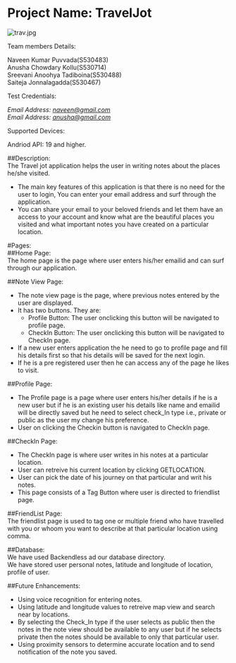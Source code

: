 # Project Name: TravelJot  

![trav.jpg](https://bitbucket.org/repo/rpo9q7L/images/354637703-trav.jpg)  

Team members Details:                                                  

Naveen Kumar Puvvada(S530483)  
Anusha Chowdary Kollu(S530714)  
Sreevani Anoohya Tadiboina(S530488)  
Saiteja Jonnalagadda(S530467)    

Test Credentials:  

*Email Address: naveen@gmail.com*  
*Email Address: anusha@gmail.com*  

Supported Devices:  

  Andriod API: 19 and higher.  

##Description:  
The Travel jot application helps the user in writing notes about the places he/she visited.  
* The main key features of this application is that there is no need for the user to login, You can enter your email address and surf through the application.  
* You can share your email to your beloved friends and let them have an access to your account and know what are the beautiful  places you visited and what important notes you have created on a particular location.  

#Pages:  
##Home Page:  
The home page is the page where user enters his/her emailid and can surf through our application.  

##Note View Page:  
* The note view page is the page, where previous notes entered by the user are displayed.    
* It has two buttons. They are:   
   * Profile Button: The user onclicking this button will be navigated to profile page.       
   * CheckIn Button: The user onclicking this button will be navigated to CheckIn page.  
* If a new user enters application the he need to go to profile page and fill his details first so that his details will be saved for the  next login.  
* If he is a pre registered user then he can access any of the page he likes to visit.  

##Profile Page:  
* The Profile page is a page where user enters his/her details if he is a new user but if he is an existing user his details like name and emailid will be directly saved but he need to select check_In type i.e., private or public as the user my change his preference.    
* User on clicking the Checkin button is navigated to CheckIn page.  

##CheckIn Page:  
* The CheckIn page is where user writes in his notes at a particular location.     
* User can retreive his current location by clicking GETLOCATION.  
* User can pick the date of his journey on that particular and writ his notes.  
* This page consists of  a Tag Button where user is directed to friendlist page.  
   
##FriendList Page:    
 The friendlist page is used to tag one or multiple friend who have travelled with you or whoom you want to describe at that particular location using comma.  
 
##Database:  
 We have used Backendless ad our database directory.  
 We have stored user personal notes, latitude and longitude of location, profile of user.  
 
##Future Enhancements:  
* Using voice recognition for entering notes.  
* Using latitude and longitude values to retreive map view and search near by locations.  
* By selecting the Check_In type if the user selects as public then the notes in the note view should be available to any user but if he selects private then the notes should be available to only that particular user.  
* Using proximity sensors to determine accurate location and to send notification of the note you saved.  

 
 